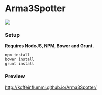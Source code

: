Arma3Spotter
============

![](http://img.shields.io/travis/joyent/node.svg)


### Setup

**Requires NodeJS, NPM, Bower and Grunt.**

```shell
npm install
bower install
grunt install
```

### Preview

http://koffeinflummi.github.io/Arma3Spotter/
